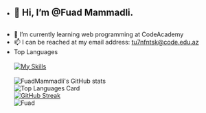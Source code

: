 -  <h2>👋 Hi, I’m @Fuad Mammadli.<h2/>
- 🌱 I’m currently learning web programming at CodeAcademy
- 📫 I can be reached at my email address: tu7nfntsk@code.edu.az
- Top Languages  <br /><br />
     [![My Skills](https://skillicons.dev/icons?i=html,css,js,sass,github,git,figma,bootstrap&theme=light)](https://skillicons.dev)<br /><br />
![FuadMammadli's GitHub stats](https://github-readme-stats.vercel.app/api?username=FuadMammadli&show_icons=true&theme=tokyonight)<br />
![Top Languages Card](https://github-readme-stats.vercel.app/api/top-langs/?username=FuadMammadli&layout=compact&theme=tokyonight)<br />
[![GitHub Streak](https://streak-stats.demolab.com/?user=FuadMammadli&theme=tokyonight)](https://git.io/streak-stats)<br />
![Fuad](https://media1.giphy.com/media/Y4ak9Ki2GZCbJxAnJD/giphy.gif?cid=ecf05e47houvlazi6476gso26biarzvio2u55n1kh9fsizft&rid=giphy.gif&ct=g)
